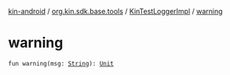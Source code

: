 [kin-android](../../index.md) / [org.kin.sdk.base.tools](../index.md) / [KinTestLoggerImpl](index.md) / [warning](./warning.md)

# warning

`fun warning(msg: `[`String`](https://kotlinlang.org/api/latest/jvm/stdlib/kotlin/-string/index.html)`): `[`Unit`](https://kotlinlang.org/api/latest/jvm/stdlib/kotlin/-unit/index.html)